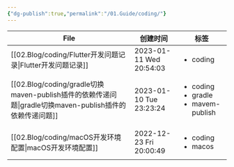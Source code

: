 ```yaml
---
{"dg-publish":true,"permalink":"/01.Guide/coding/"}
---
```



| File                                                                                 | 创建时间                    | 标签                                                            |
| ------------------------------------------------------------------------------------ | ----------------------- | ------------------------------------------------------------- |
| [[02.Blog/coding/Flutter开发问题记录\|Flutter开发问题记录]]                                   | 2023-01-11 Wed 20:54:03 | <ul><li>coding</li></ul>                                      |
| [[02.Blog/coding/gradle切换maven-publish插件的依赖传递问题\|gradle切换maven-publish插件的依赖传递问题]] | 2023-01-10 Tue 23:23:24 | <ul><li>coding</li><li>gradle</li><li>mavem-publish</li></ul> |
| [[02.Blog/coding/macOS开发环境配置\|macOS开发环境配置]]                                       | 2022-12-23 Fri 20:00:49 | <ul><li>coding</li><li>macos</li></ul>                        |


